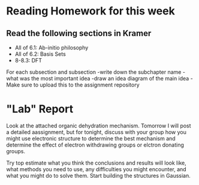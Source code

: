 # Reading Homework for this week

## Read the following sections in Kramer
- All of 6.1: Ab-initio philosophy
- All of 6.2: Basis Sets
- 8-8.3: DFT


For each subsection and subsection
-write down the subchapter name
-what was the most important idea
-draw an idea diagram of the main idea
-Make sure to upload this to the assignment repository

# "Lab" Report

Look at the attached organic dehydration mechanism. Tomorrow I will post a detailed aassignment, but for tonight, discuss with your group how you might use electronic structure to determine the best mechanism and determine the effect of electron withdrawing groups or elctron donating groups.

Try top estimate what you think the conclusions and results will look like, what methods you need to use, any difficulties you might encounter, and what you might do to solve them. Start building the structures in Gaussian.
